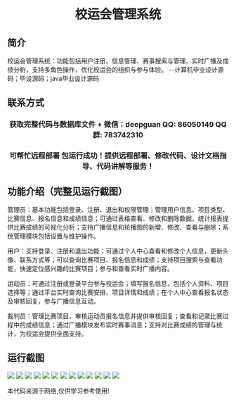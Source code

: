<p><h1 align="center">校运会管理系统</h1></p>

## 简介
校运会管理系统：功能包括用户注册、信息管理、赛事搜索与管理、实时广播及成绩分析，支持多角色操作，优化校运会的组织与参与体验。    --计算机毕业设计源码；毕设源码；java毕业设计源码


## 联系方式
<p><h3 align="center">获取完整代码与数据库文件 + 微信：deepguan QQ: 86050149 QQ群: 783742310</h3></p>
<p><h3 align="center">可帮忙远程部署 包运行成功！提供远程部署、修改代码、设计文档指导、代码讲解等服务！</h3></p>

## 功能介绍（完整见运行截图）
管理员：基本功能包括登录、注册、退出和权限管理；管理用户信息、项目类型、比赛信息、报名信息和成绩信息；可通过表格查看、修改和删除数据，统计报表提供比赛成绩的可视化分析；支持广播信息和轮播图的新增、修改、查看与删除；系统管理模块包括设置与维护操作。

用户：支持登录、注册和退出功能；可通过个人中心查看和修改个人信息，更新头像、联系方式等；可以查询比赛项目、报名信息和成绩；支持项目搜索与查看功能，快速定位感兴趣的比赛项目；参与和查看实时广播内容。

运动员：可通过注册或登录平台参与校运会；填写报名信息，包括个人资料、项目选择等；通过平台实时查询比赛安排、项目详情和成绩；在个人中心查看报名状态及审核回复，参与广播信息互动。

裁判员：管理比赛项目，审核运动员报名信息并提供审核回复；查看和记录比赛过程中的成绩信息；通过广播模块发布实时赛事消息；支持对比赛成绩的管理与统计，为校运会提供全面支持。


## 运行截图
![](img/001.jpg)
![](img/002.jpg)
![](img/003.jpg)
![](img/004.jpg)
![](img/005.jpg)
![](img/006.jpg)
![](img/007.jpg)
![](img/008.jpg)
![](img/009.jpg)
![](img/010.jpg)
![](img/011.jpg)
![](img/012.jpg)
![](img/013.jpg)

<p>本代码来源于网络,仅供学习参考使用!</p>
